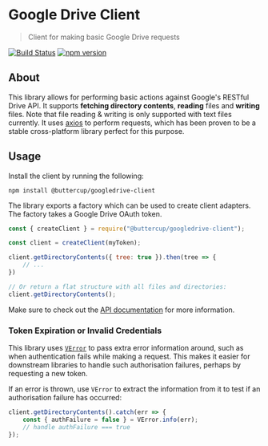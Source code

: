 # Google Drive Client
> Client for making basic Google Drive requests

[![Build Status](https://travis-ci.org/buttercup/googledrive-client.svg?branch=master)](https://travis-ci.org/buttercup/googledrive-client) [![npm version](https://badge.fury.io/js/%40buttercup%2Fgoogledrive-client.svg)](https://www.npmjs.com/package/@buttercup/googledrive-client)

## About

This library allows for performing basic actions against Google's RESTful Drive API. It supports **fetching directory contents**, **reading** files and **writing** files. Note that file reading & writing is only supported with text files currently. It uses [axios](https://github.com/axios/axios) to perform requests, which has been proven to be a stable cross-platform library perfect for this purpose.

## Usage

Install the client by running the following:

```shell
npm install @buttercup/googledrive-client
```

The library exports a factory which can be used to create client adapters. The factory takes a Google Drive OAuth token.

```javascript
const { createClient } = require("@buttercup/googledrive-client");

const client = createClient(myToken);

client.getDirectoryContents({ tree: true }).then(tree => {
    // ...
})

// Or return a flat structure with all files and directories:
client.getDirectoryContents();
```

Make sure to check out the [API documentation](API.md) for more information.

### Token Expiration or Invalid Credentials

This library uses [`VError`](https://github.com/joyent/node-verror) to pass extra error information around, such as when authentication fails while making a request. This makes it easier for downstream libraries to handle such authorisation failures, perhaps by requesting a new token.

If an error is thrown, use `VError` to extract the information from it to test if an authorisation failure has occurred:

```javascript
client.getDirectoryContents().catch(err => {
    const { authFailure = false } = VError.info(err);
    // handle authFailure === true
});
```
